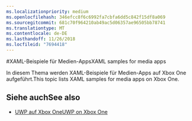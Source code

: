 ```yaml
---
ms.localizationpriority: medium
ms.openlocfilehash: 346efcc8f6c6992fa7cbfa6dd5c842f15df8a069
ms.sourcegitcommit: 681c70f964210ab49ac5d06357ae96505bb78741
ms.translationtype: MT
ms.contentlocale: de-DE
ms.lasthandoff: 11/26/2018
ms.locfileid: "7694418"
---
```

#<a name="xaml-samples-for-media-apps"></a><span data-ttu-id="06b1d-101">XAML-Beispiele für Medien-Apps</span><span class="sxs-lookup"><span data-stu-id="06b1d-101">XAML samples for media apps</span></span>

<span data-ttu-id="06b1d-102">In diesem Thema werden XAML-Beispiele für Medien-Apps auf Xbox One aufgeführt.</span><span class="sxs-lookup"><span data-stu-id="06b1d-102">This topic lists XAML samples for media apps on Xbox One.</span></span>

## <a name="see-also"></a><span data-ttu-id="06b1d-103">Siehe auch</span><span class="sxs-lookup"><span data-stu-id="06b1d-103">See also</span></span>
- [<span data-ttu-id="06b1d-104">UWP auf Xbox One</span><span class="sxs-lookup"><span data-stu-id="06b1d-104">UWP on Xbox One</span></span>](index.md)
